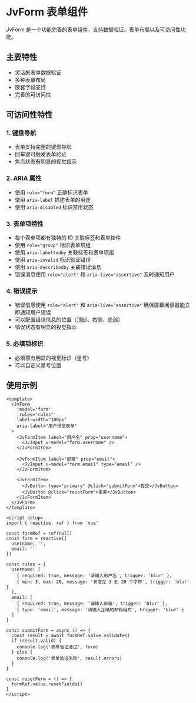 # JvForm 表单组件

JvForm 是一个功能完善的表单组件，支持数据验证、表单布局以及可访问性功能。

## 主要特性

- 灵活的表单数据验证
- 多种表单布局
- 嵌套字段支持
- 完善的可访问性

## 可访问性特性

### 1. 键盘导航

- 表单支持完整的键盘导航
- 回车键可触发表单验证
- 焦点状态有明显的视觉指示

### 2. ARIA 属性

- 使用 `role="form"` 正确标识表单
- 使用 `aria-label` 描述表单的用途
- 使用 `aria-disabled` 标识禁用状态

### 3. 表单项特性

- 每个表单项都有独特的 ID 关联标签和表单控件
- 使用 `role="group"` 标识表单项组
- 使用 `aria-labelledby` 关联标签和表单项组
- 使用 `aria-invalid` 标识验证错误
- 使用 `aria-describedby` 关联错误消息
- 错误消息使用 `role="alert"` 和 `aria-live="assertive"` 及时通知用户

### 4. 错误提示

- 错误信息使用 `role="alert"` 和 `aria-live="assertive"` 确保屏幕阅读器能立即通知用户错误
- 可以配置错误信息的位置（顶部、右侧、底部）
- 错误状态有明显的视觉指示

### 5. 必填项标识

- 必填项有明显的视觉标识（星号）
- 可以自定义星号位置

## 使用示例

```vue
<template>
  <JvForm
    :model="form"
    :rules="rules"
    label-width="100px"
    aria-label="用户信息表单"
  >
    <JvFormItem label="用户名" prop="username">
      <JvInput v-model="form.username" />
    </JvFormItem>

    <JvFormItem label="邮箱" prop="email">
      <JvInput v-model="form.email" type="email" />
    </JvFormItem>

    <JvFormItem>
      <JvButton type="primary" @click="submitForm">提交</JvButton>
      <JvButton @click="resetForm">重置</JvButton>
    </JvFormItem>
  </JvForm>
</template>

<script setup>
import { reactive, ref } from 'vue'

const formRef = ref(null)
const form = reactive({
  username: '',
  email: ''
})

const rules = {
  username: [
    { required: true, message: '请输入用户名', trigger: 'blur' },
    { min: 3, max: 20, message: '长度在 3 到 20 个字符', trigger: 'blur' }
  ],
  email: [
    { required: true, message: '请输入邮箱', trigger: 'blur' },
    { type: 'email', message: '请输入正确的邮箱格式', trigger: 'blur' }
  ]
}

const submitForm = async () => {
  const result = await formRef.value.validate()
  if (result.valid) {
    console.log('表单验证通过', form)
  } else {
    console.log('表单验证失败', result.errors)
  }
}

const resetForm = () => {
  formRef.value.resetFields()
}
</script>
```
